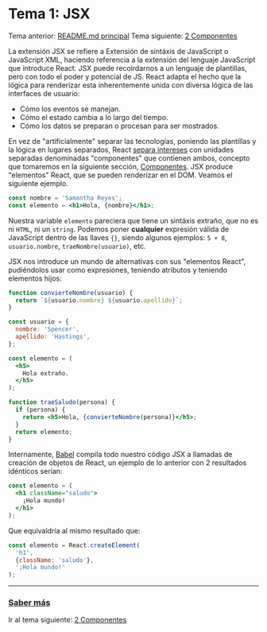 # Tema 1: JSX
Tema anterior: [README.md principal](./../README.md)
Tema siguiente: [2 Componentes](./../02-components)

La extensión JSX se refiere a Extensión de sintáxis de JavaScript o JavaScript XML, haciendo referencia a la extensión del lenguaje JavaScript que introduce React. JSX puede recoirdarnos a un lenguaje de plantillas, pero con todo el poder y potencial de JS.
React adapta el hecho que la lógica para renderizar esta inherentemente unida con diversa lógica de las interfaces de usuario:
- Cómo los eventos se manejan.
- Cómo el estado cambia a lo largo del tiempo.
- Cómo los datos se preparan o procesan para ser mostrados.

En vez de "artificialmente" separar las tecnologías, poniendo las plantillas y la lógica en lugares separados, React [separa intereses](https://en.wikipedia.org/wiki/Separation_of_concerns) con unidades separadas denominadas "componentes" que contienen ambos, concepto que tomaremos en la siguiente sección, [Componentes](./../02-components).
JSX produce "elementos" React, que se pueden renderizar en el DOM. Veamos el siguiente ejemplo.
```jsx
const nombre = 'Samantha Reyes';
const elemento = <h1>Hola, {nombre}</h1>;
```
Nuestra variable `elemento` pareciera que tiene un sintáxis extraño, que no es ni `HTML`, ni un `string`. Podemos poner **cualquier** expresión válida de JavaScript dentro de las llaves `{}`, siendo algunos ejemplos: `5 + 8`, `usuario.nombre`, `traeNombre(usuario)`, etc.

JSX nos introduce un mundo de alternativas con sus "elementos React", pudiéndolos usar como expresiones, teniendo atributos y teniendo elementos hijos:

```jsx
function convierteNombre(usuario) {
  return `${usuario.nombre} ${usuario.apellido}`;
}

const usuario = {
  nombre: 'Spencer',
  apellido: 'Hastings',
};

const elemento = (
  <h5>
    Hola extraño.
  </h5>
);

function traeSaludo(persona) {
  if (persona) {
    return <h5>Hola, {convierteNombre(persona)}</h5>;
  }
  return elemento;
}
```

Internamente, [Babel](https://babeljs.io/docs/en/) compila todo nuestro código JSX a llamadas de creación de objetos de React, un ejemplo de lo anterior con 2 resultados idénticos serían:
```jsx
const elemento = (
  <h1 className="saludo">
    ¡Hola mundo!
  </h1>
);
```
Que equivaldría al mismo resultado que:
```jsx
const elemento = React.createElement(
  'h1',
  {className: 'saludo'},
  '¡Hola mundo!'
);
```
---
### [Saber más](https://es.reactjs.org/docs/introducing-jsx.html)
Ir al tema siguiente: [2 Componentes](./../02-components)
